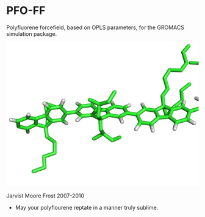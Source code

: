 # PFO-FF

Polyfluorene forcefield, based on OPLS parameters, for the GROMACS simulation package.

![PFO F5/F6/F8 Trimer](/F6_F5_F8.jpg?raw=true "PFO F5/F6/F8 Trimer")

Jarvist Moore Frost 2007-2010
 - May your polyflourene reptate in a manner truly sublime.
